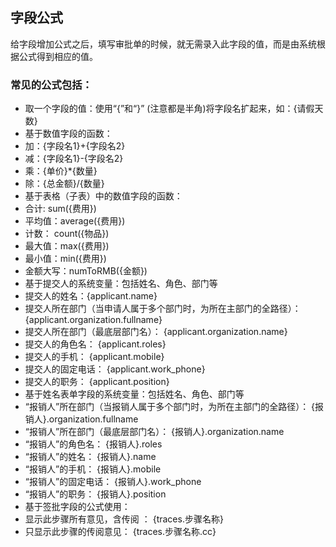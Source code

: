## 字段公式

给字段增加公式之后，填写审批单的时候，就无需录入此字段的值，而是由系统根据公式得到相应的值。

### 常见的公式包括：
- 取一个字段的值：使用“{”和“}” (注意都是半角)将字段名扩起来，如：{请假天数}
- 基于数值字段的函数：
 - 加：{字段名1}+{字段名2}
 - 减：{字段名1}-{字段名2}
 - 乘：{单价}*{数量}
 - 除：{总金额}/{数量}
- 基于表格（子表）中的数值字段的函数：
 - 合计:   sum({费用})
 - 平均值：average({费用})
 - 计数：  count({物品})
 - 最大值：max({费用})
 - 最小值：min({费用})
 - 金额大写：numToRMB({金额})
- 基于提交人的系统变量：包括姓名、角色、部门等
 - 提交人的姓名：{applicant.name}
 - 提交人所在部门（当申请人属于多个部门时，为所在主部门的全路径）： {applicant.organization.fullname}
 - 提交人所在部门（最底层部门名）： {applicant.organization.name}
 - 提交人的角色名： {applicant.roles}
 - 提交人的手机： {applicant.mobile}
 - 提交人的固定电话： {applicant.work_phone}
 - 提交人的职务： {applicant.position}
- 基于姓名表单字段的系统变量：包括姓名、角色、部门等
 - “报销人”所在部门（当报销人属于多个部门时，为所在主部门的全路径）： {报销人}.organization.fullname
 - “报销人”所在部门（最底层部门名）： {报销人}.organization.name
 - “报销人”的角色名： {报销人}.roles
 - “报销人”的姓名： {报销人}.name
 - “报销人”的手机： {报销人}.mobile
 - “报销人”的固定电话： {报销人}.work_phone
 - “报销人”的职务： {报销人}.position
- 基于签批字段的公式使用：
 - 显示此步骤所有意见，含传阅 ： {traces.步骤名称}
 - 只显示此步骤的传阅意见： {traces.步骤名称.cc}
